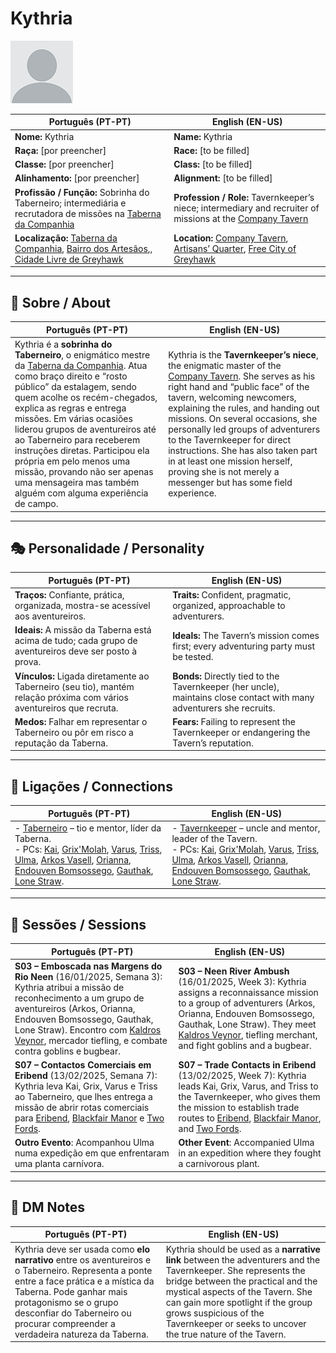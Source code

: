 # Kythria

![npc_kythria](docs/assets/npc/npc_blank.png)

| **Português (PT-PT)**                                                                                                                                                 | **English (EN-US)**                                                                                                                                    |
| --------------------------------------------------------------------------------------------------------------------------------------------------------------------- | ------------------------------------------------------------------------------------------------------------------------------------------------------ |
| **Nome:** Kythria                                                                                                                                                     | **Name:** Kythria                                                                                                                                      |
| **Raça:** [por preencher]                                                                                                                                             | **Race:** [to be filled]                                                                                                                               |
| **Classe:** [por preencher]                                                                                                                                           | **Class:** [to be filled]                                                                                                                              |
| **Alinhamento:** [por preencher]                                                                                                                                      | **Alignment:** [to be filled]                                                                                                                          |
| **Profissão / Função:** Sobrinha do Taberneiro; intermediária e recrutadora de missões na [Taberna da Companhia](estalagem_da_companhia.md)                           | **Profession / Role:** Tavernkeeper’s niece; intermediary and recruiter of missions at the [Company Tavern](estalagem_da_companhia.md)                 |
| **Localização:** [Taberna da Companhia](estalagem_da_companhia.md), [Bairro dos Artesãos](artisans_quarter.md),, [Cidade Livre de Greyhawk](free_city_of_greyhawk.md) | **Location:** [Company Tavern](estalagem_da_companhia.md), [Artisans’ Quarter](artisans_quarter.md), [Free City of Greyhawk](free_city_of_greyhawk.md) |

---

## 📖 Sobre / About

| **Português (PT-PT)**                                                                                                                                                                                                                                                                                                                                                                                                                                                                                 | **English (EN-US)**                                                                                                                                                                                                                                                                                                                                                                                                                                                                            |
| ----------------------------------------------------------------------------------------------------------------------------------------------------------------------------------------------------------------------------------------------------------------------------------------------------------------------------------------------------------------------------------------------------------------------------------------------------------------------------------------------------- | ---------------------------------------------------------------------------------------------------------------------------------------------------------------------------------------------------------------------------------------------------------------------------------------------------------------------------------------------------------------------------------------------------------------------------------------------------------------------------------------------- |
| Kythria é a **sobrinha do Taberneiro**, o enigmático mestre da [Taberna da Companhia](estalagem_da_companhia.md). Atua como braço direito e “rosto público” da estalagem, sendo quem acolhe os recém-chegados, explica as regras e entrega missões. Em várias ocasiões liderou grupos de aventureiros até ao Taberneiro para receberem instruções diretas. Participou ela própria em pelo menos uma missão, provando não ser apenas uma mensageira mas também alguém com alguma experiência de campo. | Kythria is the **Tavernkeeper’s niece**, the enigmatic master of the [Company Tavern](estalagem_da_companhia.md). She serves as his right hand and “public face” of the tavern, welcoming newcomers, explaining the rules, and handing out missions. On several occasions, she personally led groups of adventurers to the Tavernkeeper for direct instructions. She has also taken part in at least one mission herself, proving she is not merely a messenger but has some field experience. |

---

## 🎭 Personalidade / Personality

| **Português (PT-PT)** | **English (EN-US)** |
|------------------------|----------------------|
| **Traços:** Confiante, prática, organizada, mostra-se acessível aos aventureiros. | **Traits:** Confident, pragmatic, organized, approachable to adventurers. |
| **Ideais:** A missão da Taberna está acima de tudo; cada grupo de aventureiros deve ser posto à prova. | **Ideals:** The Tavern’s mission comes first; every adventuring party must be tested. |
| **Vínculos:** Ligada diretamente ao Taberneiro (seu tio), mantém relação próxima com vários aventureiros que recruta. | **Bonds:** Directly tied to the Tavernkeeper (her uncle), maintains close contact with many adventurers she recruits. |
| **Medos:** Falhar em representar o Taberneiro ou pôr em risco a reputação da Taberna. | **Fears:** Failing to represent the Tavernkeeper or endangering the Tavern’s reputation. |

---

## 🔗 Ligações / Connections

| **Português (PT-PT)**                                                                                                                                                                                                                                                                                                                                                                                                                                                     | **English (EN-US)**                                                                                                                                                                                                                                                                                                                                                                                                                                                                 |
| ------------------------------------------------------------------------------------------------------------------------------------------------------------------------------------------------------------------------------------------------------------------------------------------------------------------------------------------------------------------------------------------------------------------------------------------------------------------------- | ----------------------------------------------------------------------------------------------------------------------------------------------------------------------------------------------------------------------------------------------------------------------------------------------------------------------------------------------------------------------------------------------------------------------------------------------------------------------------------- |
| - [Taberneiro](innkeeper.md) – tio e mentor, líder da Taberna. <br>- PCs: [Kai](docs/pc/-/pc_kai.md), [Grix'Molah](docs/dm/-/pc/pc_grix_molah.md), [Varus](docs/pc/-/pc_zeldris.md), [Triss](docs/dm/-/pc/pc_triss_merril.md), [Ulma](docs/pc/-/pc_ulma.md), [Arkos Vasell](pc_arkos_vasell.md), [Orianna](pc_orianna.md), [Endouven Bomsossego](docs/dm/-/pc/pc_endouven_bomsossego.md), [Gauthak](docs/pc/-/pc_gauthak_vunakamune.md), [Lone Straw](pc_lone_straw.md). | - [Tavernkeeper](innkeeper.md) – uncle and mentor, leader of the Tavern. <br>- PCs: [Kai](docs/pc/-/pc_kai.md), [Grix'Molah](docs/dm/-/pc/pc_grix_molah.md), [Varus](docs/pc/-/pc_zeldris.md), [Triss](docs/dm/-/pc/pc_triss_merril.md), [Ulma](docs/pc/-/pc_ulma.md), [Arkos Vasell](pc_arkos_vasell.md), [Orianna](pc_orianna.md), [Endouven Bomsossego](docs/dm/-/pc/pc_endouven_bomsossego.md), [Gauthak](docs/pc/-/pc_gauthak_vunakamune.md), [Lone Straw](pc_lone_straw.md). |

---

## 📜 Sessões / Sessions

| **Português (PT-PT)**                                                                                                                                                                                                                                                                                          | **English (EN-US)**                                                                                                                                                                                                                                                                 |
| -------------------------------------------------------------------------------------------------------------------------------------------------------------------------------------------------------------------------------------------------------------------------------------------------------------- | ----------------------------------------------------------------------------------------------------------------------------------------------------------------------------------------------------------------------------------------------------------------------------------- |
| **S03 – Emboscada nas Margens do Rio Neen** (16/01/2025, Semana 3): Kythria atribui a missão de reconhecimento a um grupo de aventureiros (Arkos, Orianna, Endouven Bomsossego, Gauthak, Lone Straw). Encontro com [Kaldros Veynor](kaldros_veynor.md), mercador tiefling, e combate contra goblins e bugbear. | **S03 – Neen River Ambush** (16/01/2025, Week 3): Kythria assigns a reconnaissance mission to a group of adventurers (Arkos, Orianna, Endouven Bomsossego, Gauthak, Lone Straw). They meet [Kaldros Veynor](kaldros_veynor.md), tiefling merchant, and fight goblins and a bugbear. |
| **S07 – Contactos Comerciais em Eribend** (13/02/2025, Semana 7): Kythria leva Kai, Grix, Varus e Triss ao Taberneiro, que lhes entrega a missão de abrir rotas comerciais para [Eribend](eribend.md), [Blackfair Manor](blackfair_manor.md) e [Two Fords](two_fords.md).                                      | **S07 – Trade Contacts in Eribend** (13/02/2025, Week 7): Kythria leads Kai, Grix, Varus, and Triss to the Tavernkeeper, who gives them the mission to establish trade routes to [Eribend](eribend.md), [Blackfair Manor](blackfair_manor.md), and [Two Fords](two_fords.md).       |
| **Outro Evento**: Acompanhou Ulma numa expedição em que enfrentaram uma planta carnívora.                                                                                                                                                                                                                      | **Other Event**: Accompanied Ulma in an expedition where they fought a carnivorous plant.                                                                                                                                                                                           |

---

## 🧩 DM Notes

| **Português (PT-PT)** | **English (EN-US)** |
|------------------------|----------------------|
| Kythria deve ser usada como **elo narrativo** entre os aventureiros e o Taberneiro. Representa a ponte entre a face prática e a mística da Taberna. Pode ganhar mais protagonismo se o grupo desconfiar do Taberneiro ou procurar compreender a verdadeira natureza da Taberna. | Kythria should be used as a **narrative link** between the adventurers and the Tavernkeeper. She represents the bridge between the practical and the mystical aspects of the Tavern. She can gain more spotlight if the group grows suspicious of the Tavernkeeper or seeks to uncover the true nature of the Tavern. |
